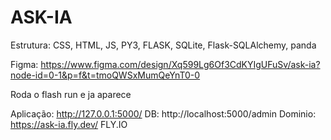 # ASK-IA

Estrutura: CSS, HTML, JS, PY3, FLASK, SQLite, Flask-SQLAlchemy, panda

Figma: https://www.figma.com/design/Xq599Lg6Of3CdKYIgUFuSv/ask-ia?node-id=0-1&p=f&t=tmoQWSxMumQeYnT0-0


Roda o flash run e ja aparece

Aplicação: http://127.0.0.1:5000/
DB: http://localhost:5000/admin
Dominio: https://ask-ia.fly.dev/
FLY.IO

